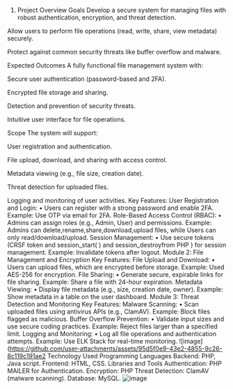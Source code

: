 1. Project Overview
Goals
Develop a secure system for managing files with robust authentication, encryption, and threat detection.

Allow users to perform file operations (read, write, share, view metadata) securely.

Protect against common security threats like buffer overflow and malware.

Expected Outcomes
A fully functional file management system with:

Secure user authentication (password-based and 2FA).

Encrypted file storage and sharing.

Detection and prevention of security threats.

Intuitive user interface for file operations.

Scope
The system will support:

User registration and authentication.

File upload, download, and sharing with access control.

Metadata viewing (e.g., file size, creation date).

Threat detection for uploaded files.

Logging and monitoring of user activities.
Key Features:
User Registration and Login:
•	Users can register with a strong password and enable 2FA.
Example: Use OTP via email for 2FA.
Role-Based Access Control (RBAC):
•	Admins can assign roles (e.g., Admin, User) and permissions.
Example: Admins can delete,rename,share,download,upload files, while Users can only read/download/upload.
Session Management:
•	Use secure tokens (CRSF token and session_start( ) and session_destroyfrom PHP ) for session management.
Example: Invalidate tokens after logout.
Module 2: File Management and Encryption
Key Features:
File Upload and Download:
•	Users can upload files, which are encrypted before storage.
Example: Used AES-256 for encryption.
File Sharing:
•	Generate secure, expirable links for file sharing.
Example: Share a file with 24-hour expiration.
Metadata Viewing:
•	Display file metadata (e.g., size, creation date, owner).
Example: Show metadata in a table on the user dashboard.
Module 3: Threat Detection and Monitoring
Key Features:
Malware Scanning:
•	Scan uploaded files using antivirus APIs (e.g., ClamAV).
Example: Block files flagged as malicious.
Buffer Overflow Prevention:
•	Validate input sizes and use secure coding practices.
Example: Reject files larger than a specified limit.
Logging and Monitoring:
•	Log all file operations and authentication attempts.
Example: Use ELK Stack for real-time monitoring.
![image](https://github.com/user-attachments/assets/95d5f0e9-43e2-4855-9c26-8c119c191ae2
Technology Used
Programming Languages
Backend: PHP, Java script.
Frontend: HTML, CSS.
Libraries and Tools
Authentication: PHP MAILER for  Authentication.
Encryption: PHP
Threat Detection: ClamAV (malware scanning).
Database:  MySQL.
![image](https://github.com/user-attachments/assets/95749edd-040a-4dad-abc0-7f3e0b2cb01c)

